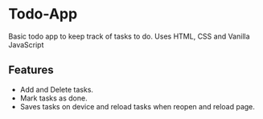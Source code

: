 # Todo-App

Basic todo app to keep track of tasks to do. Uses HTML, CSS and Vanilla JavaScript

## Features

- Add and Delete tasks.
- Mark tasks as done.
- Saves tasks on device and reload tasks when reopen and reload page.